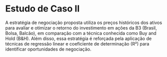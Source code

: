 # Estudo de Caso II

A estratégia de negociação proposta utiliza os preços históricos dos ativos para avaliar e otimizar o retorno do investimento em ações da B3 (Brasil, Bolsa, Balcão), em comparação com a técnica conhecida como Buy and Hold (B&H). Além disso, essa estratégia é reforçada pela aplicação de técnicas de regressão linear e coeficiente de determinação (R²) para identificar oportunidades de negociação.
